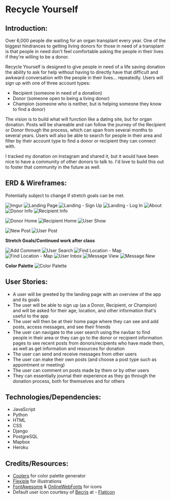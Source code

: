 # Recycle Yourself

## Introduction:
Over 6,000 people die waiting for an organ transplant every year. One of the biggest hindrances to getting living donors for those in need of a transplant is that people in need don't feel comfortable asking the people in their lives if they're willing to be a donor. 

Recycle Yourself is designed to give people in need of a life saving donation the ability to ask for help without having to directly have that difficult and awkward conversation with the people in their lives... repeatedly.
Users will sign up with one of three account types:

- Recipient (someone in need of a donation)
- Donor (someone open to being a living donor)
- Champion (someone who is neither, but is helping someone they know to find a donor)

The vision is to build what will function like a dating site, but for organ donation. Posts will be shareable and can follow the journey of the Recipient or Donor through the process, which can span from several months to several years. Users will also be able to search for people in their area and filter by their account type to find a donor or recipient they can connect with.

I tracked my donation on Instagram and shared it, but it would have been nice to have a community of other donors to talk to. I'd love to build this out to foster that community in the future as well. 

## ERD & Wireframes:
Potentially subject to change if stretch goals can be met.

![Imgur](https://i.imgur.com/WNEwWEe.png)
![Landing Page](https://i.imgur.com/AkdalJI.png)
![Landing - Sign Up](https://i.imgur.com/rHr60rx.png)
![Landing - Log In](https://i.imgur.com/y72S8VD.png)
![About](https://i.imgur.com/obVAs03.png)
![Donor Info](https://i.imgur.com/K8mXWPh.png)
![Recipient Info](https://i.imgur.com/RZSe6IY.png)

![Donor Home](https://i.imgur.com/toCPQxM.png)
![Recipient Home](https://i.imgur.com/R7TJOdT.png)
![User Show](https://i.imgur.com/l7v3gzF.png)

![New Post](https://i.imgur.com/HDjKI9E.png)
![User Post](https://i.imgur.com/d45fS4A.png)

**Stretch Goals/Continued work after class**

![Add Comment](https://i.imgur.com/W5rAp0r.png)
![User Search](https://i.imgur.com/QmMW5uH.png)
![Find Location - Map](https://i.imgur.com/siToGuL.png)
![Find Location - Map](https://i.imgur.com/3DyNM2C.png) 
![User Inbox](https://i.imgur.com/keYC0OW.png)
![Message View](https://i.imgur.com/SJLEe6V.png)
![Message New](https://i.imgur.com/25r286s.png)

**Color Palette**
![Color Palette](https://i.imgur.com/GIrtcps.png)

## User Stories:

- A user will be greeted by the landing page with an overview of the app and its goals
- The user will be able to sign up (as a Donor, Recipient, or Champion) and will be asked for their age, location, and other information that's useful to the app
- The user will then be at their home page where they can see and add posts, access messages, and see their friends
- The user can navigate to the user search using the navbar to find people in their area or they can go to the donor or recipient information pages to see recent posts from donors/recipients who have made them, as well as get information and resources for donation
- The user can send and receive messages from other users
- The user can make their own posts (and choose a post type such as appointment or meeting)
- The user can comment on posts made by them or by other users
- They can essentially journal their experience as they go through the donation process, both for themselves and for others

## Technologies/Dependencies:

- JavaScript
- Python
- HTML
- CSS
- Django
- PostgreSQL
- Mapbox
- Heroku

## Credits/Resources:

- [Coolers](Coolers.co) for color palette generator
- [Flexiple](Flexiple.com) for illustrations
- [FontAwesome](FontAwesome.com) & [OnlineWebFonts](onlinewebfonts.com) for icons
- Default user icon courtesy of [Becris](https://creativemarket.com/Becris) at - [Flaticon](https://www.flaticon.com/)
    